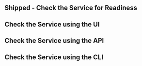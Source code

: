 ## Shipped - Check the Service for Readiness






## Check the Service using the UI






## Check the Service using the API





## Check the Service using the CLI


